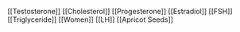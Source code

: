 [[Testosterone]]
[[Cholesterol]]
[[Progesterone]]
[[Estradiol]]
[[FSH]]
[[Triglyceride]]
[[Women]]
[[LH]]
[[Apricot Seeds]]
